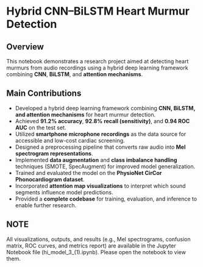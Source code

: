 # Hybrid CNN–BiLSTM Heart Murmur Detection

## Overview
This notebook demonstrates a research project aimed at detecting heart murmurs from audio recordings using a hybrid deep learning framework combining **CNN**, **BiLSTM**, and **attention mechanisms**.

## Main Contributions
- Developed a hybrid deep learning framework combining **CNN, BiLSTM, and attention mechanisms** for heart murmur detection.
- Achieved **91.2% accuracy**, **92.8% recall (sensitivity)**, and **0.94 ROC AUC** on the test set.
- Utilized **smartphone microphone recordings** as the data source for accessible and low-cost cardiac screening.
- Designed a preprocessing pipeline that converts raw audio into **Mel spectrogram representations**.
- Implemented **data augmentation** and **class imbalance handling** techniques (SMOTE, SpecAugment) for improved model generalization.
- Trained and evaluated the model on the **PhysioNet CirCor Phonocardiogram dataset**.
- Incorporated **attention map visualizations** to interpret which sound segments influence model predictions.
- Provided a **complete codebase** for training, evaluation, and inference to enable further research.

## NOTE
All visualizations, outputs, and results (e.g., Mel spectrograms, confusion matrix, ROC curves, and metrics report) are available in the Jupyter Notebook file (hi_model_3_(1).ipynb). Please open the notebook to view them.
